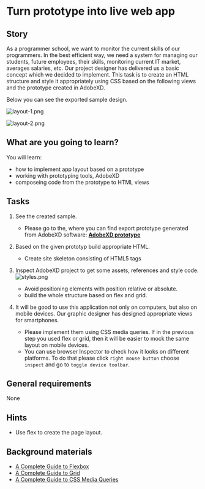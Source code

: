# Turn prototype into live web app

## Story

As a programmer school, we want to monitor the current skills of our programmers. In the best efficient way, we need a system for managing our students, future employees, their skills, monitoring current IT market, averages salaries, etc. Our project designer has delivered us a basic concept which we decided to implement. This task is to create an HTML structure and style it appropriately using CSS based on the following views and the prototype created in AdobeXD. 

Below you can see the exported sample design.

![layout-1.png](media/frontend/prototype-and-styles/layout-1.png":size=300")

![layout-2.png](media/frontend/prototype-and-styles/layout-2.png":size=300")

## What are you going to learn?

You will learn:

- how to implement app layout based on a prototype
- working with prototyping tools, AdobeXD
- composeing code from the prototype to HTML views

## Tasks

1. See the created sample.
    - Please go to the, where you can find export prototype generated from AdobeXD software:
**[AdobeXD prototype](https://xd.adobe.com/view/62401377-7c58-4d2e-8284-b77adfeadae9-3713/)**

2. Based on the given prototyp build appropriate HTML.
    - Create site skeleton consisting of HTML5 tags

3. Inspect AdobeXD project to get some assets, references and style code.
![styles.png](media/frontend/prototype-and-styles/styles.png":size=300")
    - Avoid positioning elements with position relative or absolute.
    - build the whole structure based on flex and grid.

4. It will be good to use this application not only on computers, 
but also on mobile devices. Our graphic designer has designed appropriate views for smartphones. 
    - Please implement them using CSS media queries. If in the previous step you used flex or grid, 
then it will be easier to mock the same layout on mobile devices.
    - You can use browser Inspector to check how it looks on different platforms. 
To do that please click `right mouse button` choose `inspect` and go to `toggle device toolbar`.

## General requirements

None

## Hints

- Use flex to create the page layout.

## Background materials

- <i class="far fa-exclamation"></i> [A Complete Guide to Flexbox](https://css-tricks.com/snippets/css/a-guide-to-flexbox/)
- <i class="far fa-exclamation"></i> [A Complete Guide to Grid](https://css-tricks.com/snippets/css/complete-guide-grid/)
- [A Complete Guide to CSS Media Queries](https://css-tricks.com/a-complete-guide-to-css-media-queries/)
